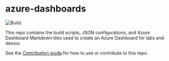 # azure-dashboards
![Build](https://github.com/ralacher/azure-dashboards/workflows/Build/badge.svg)

This repo contains the build scripts, JSON configurations, and Azure Dashboard Markdown tiles used to create an Azure Dashboard for labs and demos.

See the [Contribution guide](CONTRIBUTING.md) for how to use or contribute to this repo.

